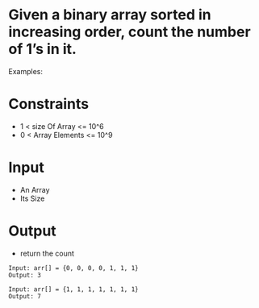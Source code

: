 # Given a binary array sorted in increasing order, count the number of 1’s in it.

Examples:

# Constraints

- 1 < size Of Array <= 10^6
- 0 < Array Elements <= 10^9

# Input

- An Array
- Its Size

# Output

- return the count

```
Input: arr[] = {0, 0, 0, 0, 1, 1, 1}
Output: 3

Input: arr[] = {1, 1, 1, 1, 1, 1, 1}
Output: 7

 ```
